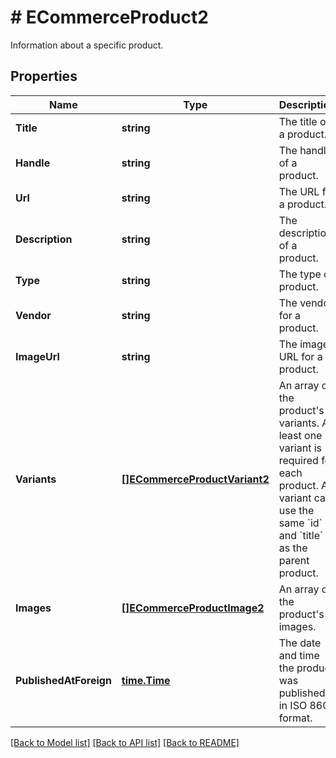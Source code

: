 # # ECommerceProduct2
Information about a specific product.

## Properties 


Name | Type | Description | Notes
------------ | ------------- | ------------- | -------------
**Title**| **string** | The title of a product.  | [optional]
**Handle**| **string** | The handle of a product.  | [optional]
**Url**| **string** | The URL for a product.  | [optional]
**Description**| **string** | The description of a product.  | [optional]
**Type**| **string** | The type of product.  | [optional]
**Vendor**| **string** | The vendor for a product.  | [optional]
**ImageUrl**| **string** | The image URL for a product.  | [optional]
**Variants**| [**[]ECommerceProductVariant2**](ECommerceProductVariant2.md) | An array of the product&#39;s variants. At least one variant is required for each product. A variant can use the same &#x60;id&#x60; and &#x60;title&#x60; as the parent product.  | [optional]
**Images**| [**[]ECommerceProductImage2**](ECommerceProductImage2.md) | An array of the product&#39;s images.  | [optional]
**PublishedAtForeign**| [**time.Time**](time.Time.md) | The date and time the product was published in ISO 8601 format.  | [optional]


[[Back to Model list]](../../README.md#models) [[Back to API list]](../../README.md#endpoints) [[Back to README]](../../README.md)

